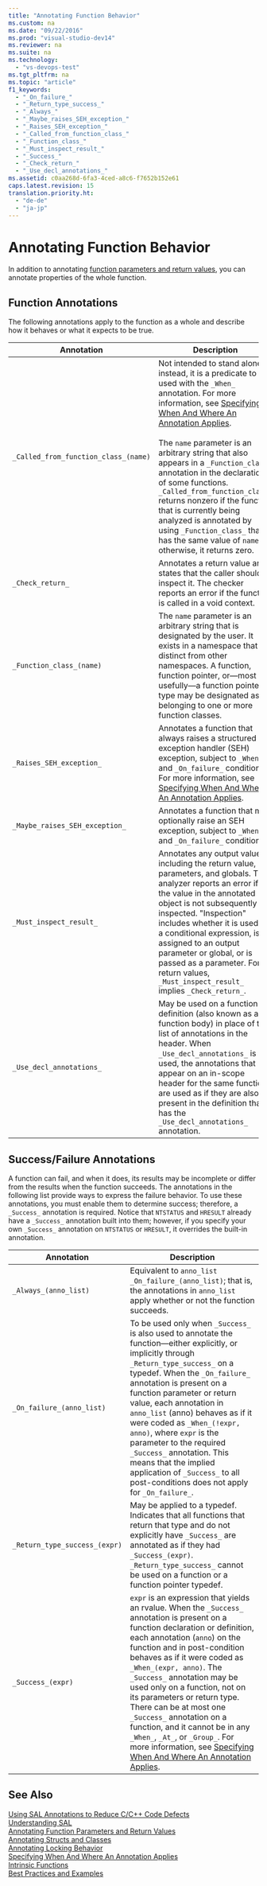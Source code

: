 ```yaml
---
title: "Annotating Function Behavior"
ms.custom: na
ms.date: "09/22/2016"
ms.prod: "visual-studio-dev14"
ms.reviewer: na
ms.suite: na
ms.technology: 
  - "vs-devops-test"
ms.tgt_pltfrm: na
ms.topic: "article"
f1_keywords: 
  - "_On_failure_"
  - "_Return_type_success_"
  - "_Always_"
  - "_Maybe_raises_SEH_exception_"
  - "_Raises_SEH_exception_"
  - "_Called_from_function_class_"
  - "_Function_class_"
  - "_Must_inspect_result_"
  - "_Success_"
  - "_Check_return_"
  - "_Use_decl_annotations_"
ms.assetid: c0aa268d-6fa3-4ced-a8c6-f7652b152e61
caps.latest.revision: 15
translation.priority.ht: 
  - "de-de"
  - "ja-jp"
---
```

# Annotating Function Behavior
In addition to annotating [function parameters and return values](../vs140/annotating-function-parameters-and-return-values.md), you can annotate properties of the whole function.  
  
## Function Annotations  
 The following annotations apply to the function as a whole and describe how it behaves or what it expects to be true.  
  
|Annotation|Description|  
|----------------|-----------------|  
|`_Called_from_function_class_(name)`|Not intended to stand alone; instead, it is a predicate to be used with the `_When_` annotation. For more information, see [Specifying When And Where An Annotation Applies](../vs140/specifying-when-and-where-an-annotation-applies.md).<br /><br /> The `name` parameter is an arbitrary string that also appears in a `_Function_class_` annotation in the declaration of some functions.  `_Called_from_function_class_` returns nonzero if the function that is currently being analyzed is annotated by using `_Function_class_` that has the same value of `name`; otherwise, it returns zero.|  
|`_Check_return_`|Annotates a return value and   states that the caller should inspect it. The checker reports an error if the function is called in a void context.|  
|`_Function_class_(name)`|The `name` parameter is an arbitrary string that is designated by the user.  It exists in a namespace that is distinct from other namespaces. A function, function pointer, or—most usefully—a function pointer type may be designated as belonging to one or more function classes.|  
|`_Raises_SEH_exception_`|Annotates a function that always raises a structured exception handler (SEH) exception, subject to `_When_` and `_On_failure_` conditions. For more information, see [Specifying When And Where An Annotation Applies](../vs140/specifying-when-and-where-an-annotation-applies.md).|  
|`_Maybe_raises_SEH_exception_`|Annotates a function that may optionally raise an SEH exception, subject to `_When_` and `_On_failure_` conditions.|  
|`_Must_inspect_result_`|Annotates any output value, including the return value, parameters, and globals.  The analyzer reports an error if the value in the annotated object is not subsequently inspected. "Inspection" includes whether it is used in a conditional expression, is assigned to an output parameter or global, or is passed as a parameter.  For return values, `_Must_inspect_result_` implies `_Check_return_`.|  
|`_Use_decl_annotations_`|May be used on a function definition (also known as a function body) in place of the list of annotations in the header.  When `_Use_decl_annotations_` is used, the annotations that appear on an in-scope header for the same function are used as if they are also present in the definition that has the `_Use_decl_annotations_` annotation.|  
  
## Success/Failure Annotations  
 A function can fail, and when it does, its results may be incomplete or differ from the results when the function succeeds.  The annotations in the following list provide ways to express the failure behavior.  To use these annotations, you must enable them to determine success; therefore, a `_Success_` annotation is required.  Notice that `NTSTATUS` and `HRESULT` already have a `_Success_` annotation built into them; however, if you specify your own `_Success_` annotation on `NTSTATUS` or `HRESULT`, it overrides the built-in annotation.  
  
|Annotation|Description|  
|----------------|-----------------|  
|`_Always_(anno_list)`|Equivalent to `anno_list _On_failure_(anno_list)`; that is, the annotations in `anno_list` apply whether or not the function succeeds.|  
|`_On_failure_(anno_list)`|To be used only when `_Success_` is also used to annotate the function—either explicitly, or implicitly through `_Return_type_success_` on a typedef. When the `_On_failure_` annotation is present on a function parameter or return value, each annotation in `anno_list` (anno) behaves as if it were coded as `_When_(!expr, anno)`, where `expr` is the parameter to the required `_Success_` annotation. This means that the implied application of `_Success_` to all post-conditions does not apply for `_On_failure_`.|  
|`_Return_type_success_(expr)`|May be applied to a typedef. Indicates that all functions that return that type and do not explicitly have `_Success_` are annotated as if they had `_Success_(expr)`. `_Return_type_success_` cannot be used on a function or a function pointer typedef.|  
|`_Success_(expr)`|`expr` is an expression that yields an rvalue. When the `_Success_` annotation is present on a function declaration or definition, each annotation (`anno`) on the function and in post-condition behaves as if it were coded as `_When_(expr, anno)`. The `_Success_` annotation may be used only on a function, not on its parameters or return type. There can be at most one `_Success_` annotation on a function, and it cannot be in any `_When_`, `_At_`, or `_Group_`. For more information, see [Specifying When And Where An Annotation Applies](../vs140/specifying-when-and-where-an-annotation-applies.md).|  
  
## See Also  
 [Using SAL Annotations to Reduce C/C++ Code Defects](../vs140/using-sal-annotations-to-reduce-c-c---code-defects.md)   
 [Understanding SAL](../vs140/understanding-sal.md)   
 [Annotating Function Parameters and Return Values](../vs140/annotating-function-parameters-and-return-values.md)   
 [Annotating Structs and Classes](../vs140/annotating-structs-and-classes.md)   
 [Annotating Locking Behavior](../vs140/annotating-locking-behavior.md)   
 [Specifying When And Where An Annotation Applies](../vs140/specifying-when-and-where-an-annotation-applies.md)   
 [Intrinsic Functions](../vs140/intrinsic-functions.md)   
 [Best Practices and Examples](../vs140/best-practices-and-examples--sal-.md)